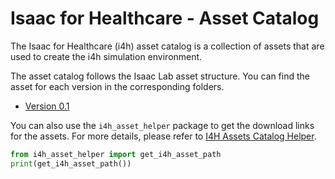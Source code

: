 # Isaac for Healthcare - Asset Catalog

The Isaac for Healthcare (i4h) asset catalog is a collection of assets that are used to create the i4h simulation environment.

The asset catalog follows the Isaac Lab asset structure. You can find the asset for each version in the corresponding folders.

- [Version 0.1](./docs/catalog_v0.1.md)

You can also use the `i4h_asset_helper` package to get the download links for the assets.
For more details, please refer to [I4H Assets Catalog Helper](./docs/catalog_helper.md).

```python
from i4h_asset_helper import get_i4h_asset_path
print(get_i4h_asset_path())
```

